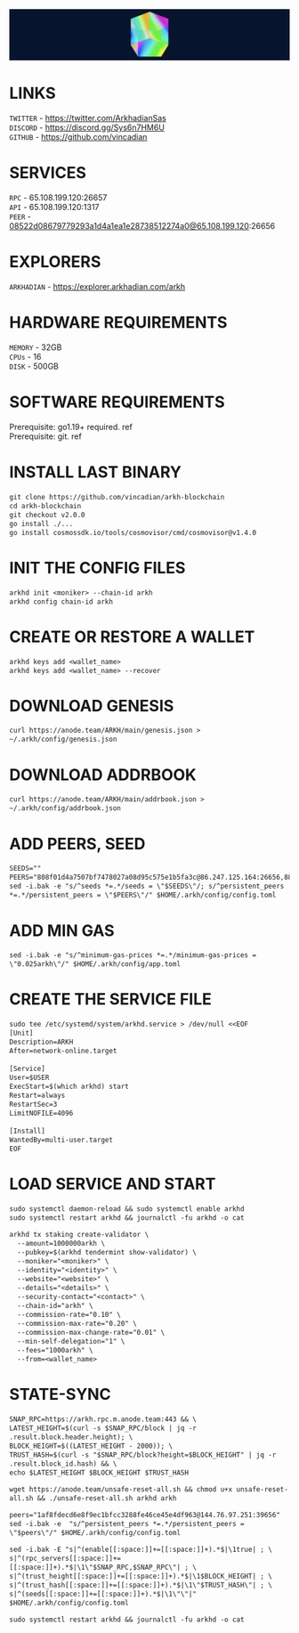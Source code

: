 <img src="https://github.com/romanr95/GUIDS/blob/main/ARKHADIAN/LOGO_ARKH.png" width="1050" alt="" />

# LINKS
```TWITTER``` - https://twitter.com/ArkhadianSas <br>
```DISCORD``` - https://discord.gg/Sys6n7HM6U <br>
```GITHUB``` - https://github.com/vincadian 
# SERVICES
```RPC``` - 65.108.199.120:26657 <br>
```API``` - 65.108.199.120:1317 <br>
```PEER``` - 08522d08679779293a1d4a1ea1e28738512274a0@65.108.199.120:26656
# EXPLORERS
```ARKHADIAN``` - https://explorer.arkhadian.com/arkh
# HARDWARE REQUIREMENTS
```MEMORY``` - 32GB <br>
```CPUs``` - 16 <br>
```DISK``` - 500GB
# SOFTWARE REQUIREMENTS
Prerequisite: go1.19+ required. ref <br>
Prerequisite: git. ref
# INSTALL LAST BINARY
```
git clone https://github.com/vincadian/arkh-blockchain
cd arkh-blockchain
git checkout v2.0.0
go install ./...
go install cosmossdk.io/tools/cosmovisor/cmd/cosmovisor@v1.4.0
```
# INIT THE CONFIG FILES
```
arkhd init <moniker> --chain-id arkh
arkhd config chain-id arkh
```
# CREATE OR RESTORE A WALLET
```
arkhd keys add <wallet_name>
arkhd keys add <wallet_name> --recover
```
# DOWNLOAD GENESIS
```
curl https://anode.team/ARKH/main/genesis.json > ~/.arkh/config/genesis.json
```
# DOWNLOAD ADDRBOOK
```
curl https://anode.team/ARKH/main/addrbook.json > ~/.arkh/config/addrbook.json
```
# ADD PEERS, SEED
```
SEEDS=""
PEERS="808f01d4a7507bf7478027a08d95c575e1b5fa3c@86.247.125.164:26656,889e31730df026e6cec506e26a0791368f8073a2@162.19.236.117:26656,1af8fdecd6e8f9ec1bfcc3288fe46ce45e4df963@144.76.97.251:39656,b4f3bd0b9202be699635966978b44e5ea8ab9fba@34.173.89.239:26656,66989196aa1a32b0f120c72fd7c2ed1a5646e81a@213.239.215.77:46656,9e53ef81cba40318d52593559aa738e39132db3f@104.208.75.216:13756,ef7245f080d957b0505a8b670c37861faaf368f0@167.99.69.130:13756,1f39ccff07110aa887e0f24cee17404d41084dd9@45.151.123.72:18656,156a09b0ab5390b673c94ba7deebf15781d02563@206.189.83.42:13756,b39fec8beed5a72e77a10d213dc2c38ce9909e8b@45.141.122.178:35656,7ee7a039ea8a6fdcdb7defc0bce182d313cd68c5@65.108.97.58:25656,cc830584e010e111d75cba359475d1e9fd091139@146.190.40.38:26656,a4c02968458f3f51492bb1ee026b853e8d1c1428@46.4.75.21:13756,4835144689fb4819bada135f92c1a83b2f84c0bb@3.138.135.123:26656,35ab45eafaed0722f90622fc2c23d01739df25c5@207.154.243.48:18656,82e425a51c75e60663d310deea144a50c5206f0b@167.99.234.217:13756,1570da59051aef97736db1c16d3cf04dbe8ee7fd@194.163.167.138:56756,cccb1a885cffeb3de745996de8c3161fcd499dff@85.239.230.14:13756,9fcb65ca60bada22cfb25d46f6fc6dbe93740c26@195.201.83.242:13756,43b2a1a37fb88fa9cc3b133205633de73c807092@38.242.134.77:13756,02c049b6683c3a22ee83a1ce888c06b188bbcf6c@165.232.126.250:18656,f66afec8a1fb6c06f017a115433deee4bbf588aa@88.99.161.162:23656,9b1bda1f94e73ae71d4e3188d85da10d0a763ac2@195.3.221.58:13756,bb281b7b461cbd06dcda0220bd033207ce9b594e@213.133.103.188:13756,687dd5f8cfb62f63dc4bb04a28cfdb3225bff2e5@95.216.75.119:13756,56df4fa55c4352450cf0f7ce993f749c6b5ab2b1@34.125.177.180:13756,3c4526259c56fae4f7b4dcc17c2faacd5f8df1f3@192.249.115.155:13657,2ef71bffabed23207a95bf731e64d018d81d7877@89.116.28.131:26656,f8055e1cd617ce0fb7848cf759e540f1f06009e6@164.92.239.92:18656,71d76b7d5a90c9f289335032c3af6b1a0ecce2e9@89.117.50.187:25656,92b035580fdf4fa510d00a7bbccb107c1e611fb3@65.109.92.240:13756,9f7b574bf3a30ece3083dd6d0271d9ca617c8ddc@134.209.21.58:18656,344372a4883988741b462223790e2b28e5be1d38@81.0.218.58:13756,37f46fa598a7a419bafd936ec78d90f4fcdec8b6@87.106.112.86:13756,861ef652578905f27e7ea1f6d36b68fda08751f5@35.192.119.28:26656,7f14aaa9b8bac1b2762a7863400e427f82196976@146.190.40.115:18656,14d99058cb07ec9b14547de3b51fb8344bf24ea3@104.152.109.242:28656,0dd079e479da7c873a6da2bdd450298c10c2d51e@65.108.9.164:13756,8326d9d921afc60a2c9e7b57a48c51f7f2ae7e81@137.184.180.170:18656,ce0cde42967aa085bca9d66c0e5695d6341c778a@165.22.76.250:18656,d26c28e9c8698faea615914ffbacce81d63f072e@65.109.104.118:61456,c0cc8b6c9e42f2a2f12e2bc5b354baa51d176a66@173.212.222.167:32656,d747ddf72464065bc7d221b500b2c0e65ff34ff9@194.233.68.136:13756,f7b5d20f636fe7c2ec504662834b35b0cc56a742@194.163.165.174:37656,c9237db05716b1635df82d03cfdd498110240dcd@49.12.123.87:46656"
sed -i.bak -e "s/^seeds *=.*/seeds = \"$SEEDS\"/; s/^persistent_peers *=.*/persistent_peers = \"$PEERS\"/" $HOME/.arkh/config/config.toml
```
# ADD MIN GAS
```
sed -i.bak -e "s/^minimum-gas-prices *=.*/minimum-gas-prices = \"0.025arkh\"/" $HOME/.arkh/config/app.toml
```
# CREATE THE SERVICE FILE
```
sudo tee /etc/systemd/system/arkhd.service > /dev/null <<EOF
[Unit]
Description=ARKH
After=network-online.target

[Service]
User=$USER
ExecStart=$(which arkhd) start
Restart=always
RestartSec=3
LimitNOFILE=4096

[Install]
WantedBy=multi-user.target
EOF
```
# LOAD SERVICE AND START
```
sudo systemctl daemon-reload && sudo systemctl enable arkhd
sudo systemctl restart arkhd && journalctl -fu arkhd -o cat
```
```
arkhd tx staking create-validator \
  --amount=1000000arkh \
  --pubkey=$(arkhd tendermint show-validator) \
  --moniker="<moniker>" \
  --identity="<identity>" \
  --website="<website>" \
  --details="<details>" \
  --security-contact="<contact>" \
  --chain-id="arkh" \
  --commission-rate="0.10" \
  --commission-max-rate="0.20" \
  --commission-max-change-rate="0.01" \
  --min-self-delegation="1" \
  --fees="1000arkh" \
  --from=<wallet_name>
  ```
  # STATE-SYNC
```
SNAP_RPC=https://arkh.rpc.m.anode.team:443 && \
LATEST_HEIGHT=$(curl -s $SNAP_RPC/block | jq -r .result.block.header.height); \
BLOCK_HEIGHT=$((LATEST_HEIGHT - 2000)); \
TRUST_HASH=$(curl -s "$SNAP_RPC/block?height=$BLOCK_HEIGHT" | jq -r .result.block_id.hash) && \
echo $LATEST_HEIGHT $BLOCK_HEIGHT $TRUST_HASH
```
```
wget https://anode.team/unsafe-reset-all.sh && chmod u+x unsafe-reset-all.sh && ./unsafe-reset-all.sh arkhd arkh
```
```
peers="1af8fdecd6e8f9ec1bfcc3288fe46ce45e4df963@144.76.97.251:39656"
sed -i.bak -e  "s/^persistent_peers *=.*/persistent_peers = \"$peers\"/" $HOME/.arkh/config/config.toml
```
```
sed -i.bak -E "s|^(enable[[:space:]]+=[[:space:]]+).*$|\1true| ; \
s|^(rpc_servers[[:space:]]+=[[:space:]]+).*$|\1\"$SNAP_RPC,$SNAP_RPC\"| ; \
s|^(trust_height[[:space:]]+=[[:space:]]+).*$|\1$BLOCK_HEIGHT| ; \
s|^(trust_hash[[:space:]]+=[[:space:]]+).*$|\1\"$TRUST_HASH\"| ; \
s|^(seeds[[:space:]]+=[[:space:]]+).*$|\1\"\"|" $HOME/.arkh/config/config.toml
```
```
sudo systemctl restart arkhd && journalctl -fu arkhd -o cat
```
